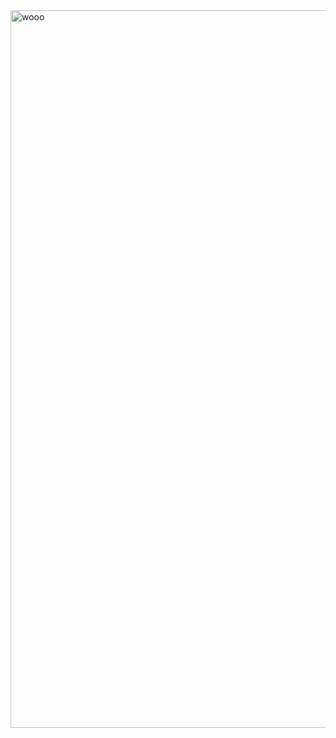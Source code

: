 <img width="799" height="1148" alt="wooo" src="https://github.com/user-attachments/assets/15f29b33-9a9c-46d2-b70f-a519746be976" />
